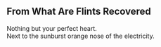 From What Are Flints Recovered
------------------------------
Nothing but your perfect heart.  
Next to the sunburst orange nose of the electricity.  
